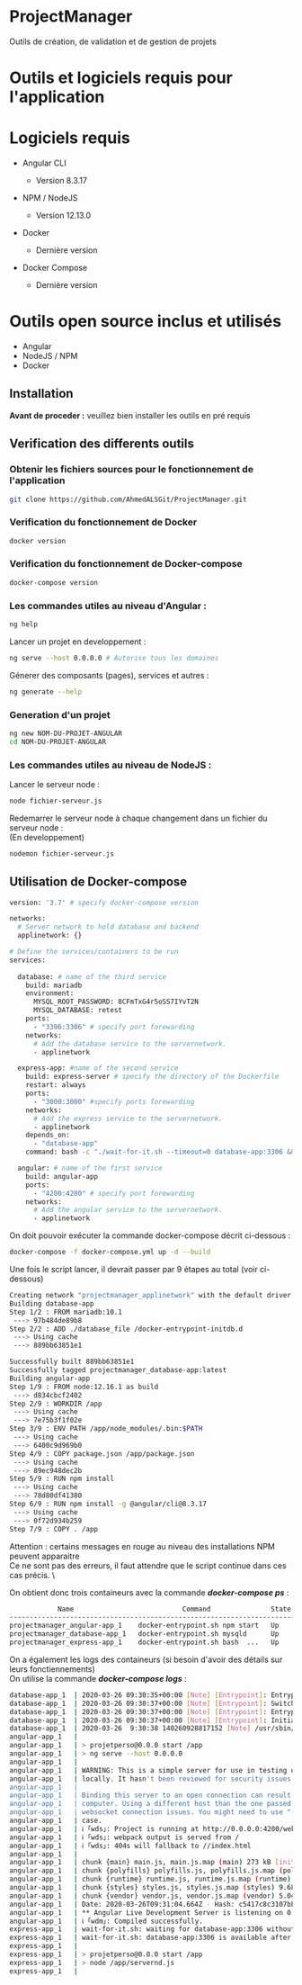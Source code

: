 # ProjectManager
Outils de création, de validation et de gestion de projets


# Outils et logiciels requis pour l'application

# Logiciels requis #

- Angular CLI
  * Version 8.3.17


- NPM / NodeJS
  * Version 12.13.0

- Docker
  * Dernière version
  
- Docker Compose
  * Dernière version

# Outils open source inclus et utilisés #

  * Angular
  * NodeJS / NPM
  * Docker
  
## Installation

**Avant de proceder :** veuillez bien installer les outils en pré requis

## Verification des differents outils


### Obtenir les fichiers sources pour le fonctionnement de l'application

```bash
git clone https://github.com/AhmedALSGit/ProjectManager.git
```


### Verification du fonctionnement de Docker

```bash
docker version
```

### Verification du fonctionnement de Docker-compose

```bash
docker-compose version
```

### Les commandes utiles au niveau d'Angular :

```bash
ng help
```

Lancer un projet en developpement :
```bash
ng serve --host 0.0.0.0 # Autorise tous les domaines
```

Génerer des composants (pages), services et autres :
```bash
ng generate --help
```

### Generation d'un projet

```bash
ng new NOM-DU-PROJET-ANGULAR
cd NOM-DU-PROJET-ANGULAR
```

### Les commandes utiles au niveau de NodeJS :

Lancer le serveur node :
```bash
node fichier-serveur.js
```

Redemarrer le serveur node à chaque changement dans un fichier du serveur node : \
(En developpement)
```bash
nodemon fichier-serveur.js
```

## Utilisation de Docker-compose

```bash
version: '3.7' # specify docker-compose version

networks:
  # Server network to hold database and backend
  applinetwork: {}

# Define the services/containers to be run
services:
  
  database: # name of the third service
    build: mariadb
    environment:
      MYSQL_ROOT_PASSWORD: 8CFmTxG4r5oSS7IYvT2N
      MYSQL_DATABASE: retest
    ports:
      - "3306:3306" # specify port forewarding
    networks:
      # Add the database service to the servernetwork.
      - applinetwork

  express-app: #name of the second service
    build: express-server # specify the directory of the Dockerfile
    restart: always
    ports:
      - "3000:3000" #specify ports forewarding
    networks:
      # Add the express service to the servernetwork.
      - applinetwork
    depends_on:
      - "database-app"
    command: bash -c "./wait-for-it.sh --timeout=0 database-app:3306 && npm start"

  angular: # name of the first service
    build: angular-app
    ports:
      - "4200:4200" # specify port forewarding
    networks:
      # Add the angular service to the servernetwork.
      - applinetwork
```

On doit pouvoir exécuter la commande docker-compose décrit ci-dessous :

```bash
docker-compose -f docker-compose.yml up -d --build
```

Une fois le script lancer, il devrait passer par 9 étapes au total (voir ci-dessous)

```bash
Creating network "projectmanager_applinetwork" with the default driver
Building database-app
Step 1/2 : FROM mariadb:10.1
 ---> 97b484de89b8
Step 2/2 : ADD ./database_file /docker-entrypoint-initdb.d
 ---> Using cache
 ---> 889bb63851e1

Successfully built 889bb63851e1
Successfully tagged projectmanager_database-app:latest
Building angular-app
Step 1/9 : FROM node:12.16.1 as build
 ---> d834cbcf2402
Step 2/9 : WORKDIR /app
 ---> Using cache
 ---> 7e75b3f1f02e
Step 3/9 : ENV PATH /app/node_modules/.bin:$PATH
 ---> Using cache
 ---> 6400c9d969b0
Step 4/9 : COPY package.json /app/package.json
 ---> Using cache
 ---> 89ec948dec2b
Step 5/9 : RUN npm install
 ---> Using cache
 ---> 78d80df41380
Step 6/9 : RUN npm install -g @angular/cli@8.3.17
 ---> Using cache
 ---> 0f72d934b259
Step 7/9 : COPY . /app
```

Attention : certains messages en rouge au niveau des installations NPM peuvent apparaitre\
Ce ne sont pas des erreurs, il faut attendre que le script continue dans ces cas précis. \

On obtient donc trois containeurs avec la commande ***docker-compose ps*** :

```bash
            Name                           Command               State           Ports         
-----------------------------------------------------------------------------------------------
projectmanager_angular-app_1    docker-entrypoint.sh npm start   Up      0.0.0.0:4200->4200/tcp
projectmanager_database-app_1   docker-entrypoint.sh mysqld      Up      0.0.0.0:3306->3306/tcp
projectmanager_express-app_1    docker-entrypoint.sh bash  ...   Up      0.0.0.0:3000->3000/tcp
```

On a également les logs des containeurs (si besoin d'avoir des détails sur leurs fonctiennements) \
On utilise la commande ***docker-compose logs*** :

```bash
database-app_1  | 2020-03-26 09:30:35+00:00 [Note] [Entrypoint]: Entrypoint script for MySQL Server 1:10.1.44+maria-1~bionic started.
database-app_1  | 2020-03-26 09:30:37+00:00 [Note] [Entrypoint]: Switching to dedicated user 'mysql'
database-app_1  | 2020-03-26 09:30:37+00:00 [Note] [Entrypoint]: Entrypoint script for MySQL Server 1:10.1.44+maria-1~bionic started.
database-app_1  | 2020-03-26 09:30:37+00:00 [Note] [Entrypoint]: Initializing database files
database-app_1  | 2020-03-26  9:30:38 140260928817152 [Note] /usr/sbin/mysqld (mysqld 10.1.44-MariaDB-1~bionic) starting as process 85 ...
angular-app_1   | 
angular-app_1   | > projetperso@0.0.0 start /app
angular-app_1   | > ng serve --host 0.0.0.0
angular-app_1   | 
angular-app_1   | WARNING: This is a simple server for use in testing or debugging Angular applications
angular-app_1   | locally. It hasn't been reviewed for security issues.
angular-app_1   | 
angular-app_1   | Binding this server to an open connection can result in compromising your application or
angular-app_1   | computer. Using a different host than the one passed to the "--host" flag might result in
angular-app_1   | websocket connection issues. You might need to use "--disableHostCheck" if that's the
angular-app_1   | case.
angular-app_1   | ℹ ｢wds｣: Project is running at http://0.0.0.0:4200/webpack-dev-server/
angular-app_1   | ℹ ｢wds｣: webpack output is served from /
angular-app_1   | ℹ ｢wds｣: 404s will fallback to //index.html
angular-app_1   | 
angular-app_1   | chunk {main} main.js, main.js.map (main) 273 kB [initial] [rendered]
angular-app_1   | chunk {polyfills} polyfills.js, polyfills.js.map (polyfills) 269 kB [initial] [rendered]
angular-app_1   | chunk {runtime} runtime.js, runtime.js.map (runtime) 6.15 kB [entry] [rendered]
angular-app_1   | chunk {styles} styles.js, styles.js.map (styles) 9.68 kB [initial] [rendered]
angular-app_1   | chunk {vendor} vendor.js, vendor.js.map (vendor) 5.04 MB [initial] [rendered]
angular-app_1   | Date: 2020-03-26T09:31:04.664Z - Hash: c5417c8c3107bb016927 - Time: 20680ms
angular-app_1   | ** Angular Live Development Server is listening on 0.0.0.0:4200, open your browser on http://localhost:4200/ **
angular-app_1   | ℹ ｢wdm｣: Compiled successfully.
express-app_1   | wait-for-it.sh: waiting for database-app:3306 without a timeout
express-app_1   | wait-for-it.sh: database-app:3306 is available after 31 seconds
express-app_1   | 
express-app_1   | > projetperso@0.0.0 start /app
express-app_1   | > node /app/servernd.js
express-app_1   | 
```